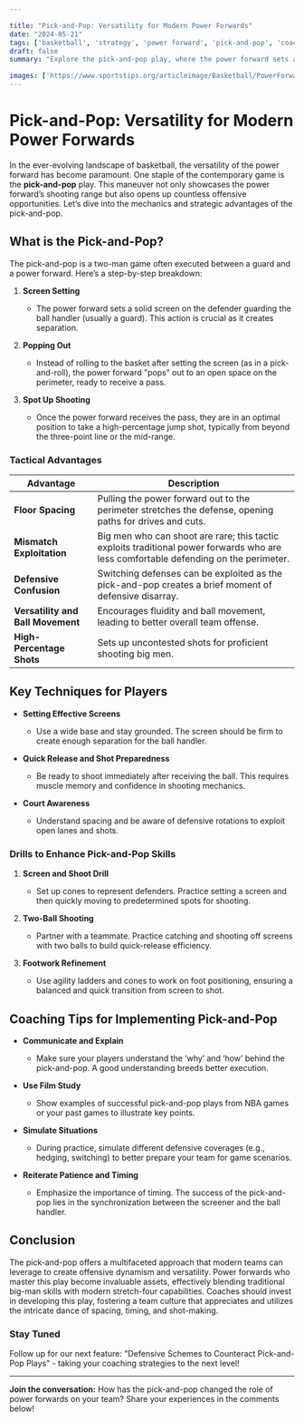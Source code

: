 ```yaml
---

title: "Pick-and-Pop: Versatility for Modern Power Forwards"
date: "2024-05-21"
tags: ['basketball', 'strategy', 'power forward', 'pick-and-pop', 'coaching', 'player development', 'shooting', 'plays', 'team dynamics']
draft: false
summary: "Explore the pick-and-pop play, where the power forward sets a screen and then pops out for an open jump shot, increasing versatility and opening offense for modern teams."

images: ['https://www.sportstips.org/articleimage/Basketball/PowerForward/pick_and_pop_versatility_for_modern_power_forwards.webp']
---
```


# Pick-and-Pop: Versatility for Modern Power Forwards

In the ever-evolving landscape of basketball, the versatility of the power forward has become paramount. One staple of the contemporary game is the **pick-and-pop** play. This maneuver not only showcases the power forward’s shooting range but also opens up countless offensive opportunities. Let’s dive into the mechanics and strategic advantages of the pick-and-pop.

## What is the Pick-and-Pop?

The pick-and-pop is a two-man game often executed between a guard and a power forward. Here’s a step-by-step breakdown:

1. **Screen Setting**
   - The power forward sets a solid screen on the defender guarding the ball handler (usually a guard). This action is crucial as it creates separation.

2. **Popping Out**
   - Instead of rolling to the basket after setting the screen (as in a pick-and-roll), the power forward "pops" out to an open space on the perimeter, ready to receive a pass.

3. **Spot Up Shooting**
   - Once the power forward receives the pass, they are in an optimal position to take a high-percentage jump shot, typically from beyond the three-point line or the mid-range.

### Tactical Advantages

| Advantage                                                      | Description                                                                                                                               |
| -------------------------------------------------------------- | ----------------------------------------------------------------------------------------------------------------------------------------- |
| **Floor Spacing**                                              | Pulling the power forward out to the perimeter stretches the defense, opening paths for drives and cuts.                                   |
| **Mismatch Exploitation**                                      | Big men who can shoot are rare; this tactic exploits traditional power forwards who are less comfortable defending on the perimeter.       |
| **Defensive Confusion**                                        | Switching defenses can be exploited as the pick-and-pop creates a brief moment of defensive disarray.                                      |
| **Versatility and Ball Movement**                              | Encourages fluidity and ball movement, leading to better overall team offense.                                                            |
| **High-Percentage Shots**                                      | Sets up uncontested shots for proficient shooting big men.                                                                                |

## Key Techniques for Players

- **Setting Effective Screens**
  - Use a wide base and stay grounded. The screen should be firm to create enough separation for the ball handler.
  
- **Quick Release and Shot Preparedness**
  - Be ready to shoot immediately after receiving the ball. This requires muscle memory and confidence in shooting mechanics.
  
- **Court Awareness**
  - Understand spacing and be aware of defensive rotations to exploit open lanes and shots.

### Drills to Enhance Pick-and-Pop Skills

1. **Screen and Shoot Drill**
   - Set up cones to represent defenders. Practice setting a screen and then quickly moving to predetermined spots for shooting.

2. **Two-Ball Shooting**
   - Partner with a teammate. Practice catching and shooting off screens with two balls to build quick-release efficiency.

3. **Footwork Refinement**
   - Use agility ladders and cones to work on foot positioning, ensuring a balanced and quick transition from screen to shot.

## Coaching Tips for Implementing Pick-and-Pop

- **Communicate and Explain**
  - Make sure your players understand the ‘why’ and ‘how’ behind the pick-and-pop. A good understanding breeds better execution.

- **Use Film Study**
  - Show examples of successful pick-and-pop plays from NBA games or your past games to illustrate key points.
  
- **Simulate Situations**
  - During practice, simulate different defensive coverages (e.g., hedging, switching) to better prepare your team for game scenarios.
  
- **Reiterate Patience and Timing**
  - Emphasize the importance of timing. The success of the pick-and-pop lies in the synchronization between the screener and the ball handler.

## Conclusion

The pick-and-pop offers a multifaceted approach that modern teams can leverage to create offensive dynamism and versatility. Power forwards who master this play become invaluable assets, effectively blending traditional big-man skills with modern stretch-four capabilities. Coaches should invest in developing this play, fostering a team culture that appreciates and utilizes the intricate dance of spacing, timing, and shot-making.

### Stay Tuned

Follow up for our next feature: "Defensive Schemes to Counteract Pick-and-Pop Plays" - taking your coaching strategies to the next level!

---

**Join the conversation:** How has the pick-and-pop changed the role of power forwards on your team? Share your experiences in the comments below!
```